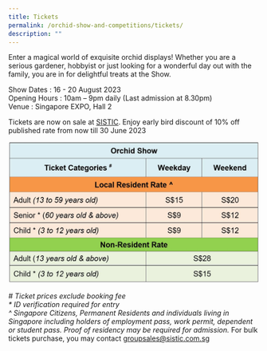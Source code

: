 ```yaml
---
title: Tickets
permalink: /orchid-show-and-competitions/tickets/
description: ""
---
```

Enter a magical world of exquisite orchid displays!  Whether you are a serious gardener, hobbyist or just looking for a wonderful day out with the family, you are in for delightful treats at the Show.  

Show Dates	  : 16 - 20 August 2023 <br>
Opening Hours : 10am – 9pm daily (Last admission at 8.30pm) <br>
Venue		 : Singapore EXPO, Hall 2

Tickets are now on sale at [SISTIC](https://www.sistic.com.sg/events/apoc2023b). Enjoy early bird discount of 10% off published rate from now till 30 June 2023

![Show Ticketing Pricing](/images/show_ticket_pricing.jpg)



_#_ _Ticket prices exclude booking fee  
\* ID verification required for entry  
^ Singapore Citizens, Permanent Residents and individuals living in Singapore including holders of employment pass, work permit, dependent or student pass. Proof of residency may be required for admission._
For bulk tickets purchase, you may contact [groupsales@sistic.com.sg](groupsales@sistic.com.sg)